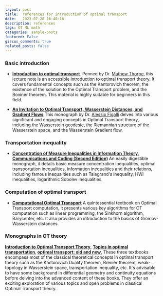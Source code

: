 ```yaml
---
layout: post
title:  references for introduction of optimal transport
date:   2023-07-28 16:40:16
description: references
tags: OT ML math
categories: sample-posts
featured: False
giscus_comments: true
related_posts: false
---
```


### Basic introduction  
- [**Introduction to optimal transport**](https://www.damtp.cam.ac.uk/research/cia/files/teaching/Optimal_Transport_Notes.pdf). 
  Penned by Dr. [Mathew Thorpe](https://www.matthewthorpe.co.uk), this lecture note is an accessible introduction to optimal transport theory. It covers fundamental concepts such as the Kantorovich theorem, the existence of the solution to the Optimal Transport problem, and the Boniner theorem. This material is highly suitable for beginners in this field.

- [**An Invitation to Optimal Transport, Wasserstein Distances, and Gradient Flows**](https://ems.press/books/etb/190) 
  This monograph by Dr. [Alessio Figalli](https://people.math.ethz.ch/~afigalli/) delves into various significant and engaging concepts in Optimal Transport theory, including the Wasserstein geodesic, the Riemannian structure of the Wasserstein space, and the Wasserstein Gradient flow.


### Transportation inequality 
- [**Concentration of Measure Inequalities in Information Theory, Communications and Coding (Second Edition)**](https://arxiv.org/abs/1212.4663) 
  An easily digestible monograph, it details basic measure concentration inequalities, optimal transportation inequalities, information inequalities and their relations, including famous inequalities such as Talagrand's inequality, HWI inequalities, logarithmic Sobolev inequalities.

### Computation of optimal transport 
- [**Computational Optimal Transport**](https://arxiv.org/abs/1803.00567)
  A quintessential textbook on Optimal Transport computation, it presents various key algorithms for OT computation such as linear programming, the Sinkhorn algorithm, Barycenter, etc. It also provides an introduction to the basics of Gromov-Wasserstein distances.


### Monographs in OT theory 
[**Introduction to Optimal Transport Theory**](https://arxiv.org/abs/1009.3856), 
[**Topics in optimal transportation**](https://bookstore.ams.org/gsm-58), 
[**optimal transport: old and new**](https://link.springer.com/book/10.1007/978-3-540-71050-9),
These three textbooks encompass most of the classical theoretical concepts in optimal transport theory such as the Kantorovich Duality theorem, Brenier theorem, weak-topology in Wasserstein space, transportation inequality, etc. It's advisable to have some background in differential geometry and continuity equations before delving into the advanced content of these books. They offer an exciting exploration of various topics and open problems in classical Optimal Transport theory.


